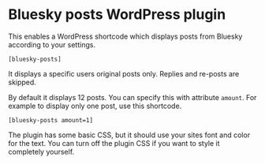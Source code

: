# Bluesky posts WordPress plugin

This enables a WordPress shortcode which displays posts from Bluesky according to your settings.

	[bluesky-posts]

It displays a specific users original posts only. Replies and re-posts are skipped.

By default it displays 12 posts. You can specify this with attribute `amount`.
For example to display only one post, use this shortcode.

	[bluesky-posts amount=1]

The plugin has some basic CSS, but it should use your sites font and color for the text.
You can turn off the plugin CSS if you want to style it completely yourself.